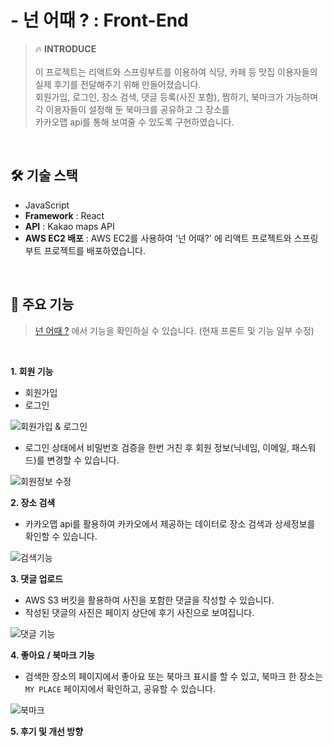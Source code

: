 # - 넌 어때 ? : Front-End

>🔥 **INTRODUCE**<br /><br />
이 프로젝트는 리액트와 스프링부트를 이용하여 식당, 카페 등 맛집 이용자들의 실제 후기를 전달해주기 위해 만들어졌습니다.<br />
회원가입, 로그인, 장소 검색, 댓글 등록(사진 포함), 찜하기, 북마크가 가능하며 각 이용자들이 설정해 둔 북마크를 공유하고 그 장소를 <br />
카카오맵 api를 통해 보여줄 수 있도록 구현하였습니다.
<br />

## 🛠 기술 스택
- JavaScript
- **Framework** : React
- **API** : Kakao maps API
- **AWS EC2 배포** : AWS EC2를 사용하여 '넌 어때?' 에 리액트 프로젝트와 스프링부트 프로젝트를 배포하였습니다.
<br />

## 📌 주요 기능
> [넌 어때 ?](http://15.164.163.234:3000) 에서 기능을 확인하실 수 있습니다. (현재 프론트 및 기능 일부 수정)
<br />

**1. 회원 기능**
- 회원가입
- 로그인<br />

![회원가입 & 로그인](https://user-images.githubusercontent.com/109199214/212074977-c4e6411a-e5ab-45a0-8a33-b92455c22b09.gif)

- 로그인 상태에서 비밀번호 검증을 한번 거친 후 회원 정보(닉네임, 이메일, 패스워드)를 변경할 수 있습니다.<br />

![회원정보 수정](https://user-images.githubusercontent.com/109199214/212076814-14da75ce-0967-4534-93f0-436a0fe31d7c.gif)

**2. 장소 검색**
- 카카오맵 api를 활용하여 카카오에서 제공하는 데이터로 장소 검색과 상세정보를 확인할 수 있습니다.<br />

![검색기능](https://user-images.githubusercontent.com/109199214/212091892-61b48477-fdfb-4a18-b1b9-856a27ebbb35.gif)


**3. 댓글 업로드**
- AWS S3 버킷을 활용하여 사진을 포함한 댓글을 작성할 수 있습니다.
- 작성된 댓글의 사진은 페이지 상단에 후기 사진으로 보여집니다.<br />

![댓글 기능](https://user-images.githubusercontent.com/109199214/212094581-77b4a1b7-9be4-4a33-a52b-86c83749143c.gif)


**4. 좋아요 / 북마크 기능**
- 검색한 장소의 페이지에서 좋아요 또는 북마크 표시를 할 수 있고, 북마크 한 장소는 `MY PLACE` 페이지에서 확인하고, 공유할 수 있습니다.<br />

![북마크](https://user-images.githubusercontent.com/109199214/212094644-af6808ae-8891-4259-bce8-1e1c5edbc0ff.gif)


**5. 후기 및 개선 방향**
